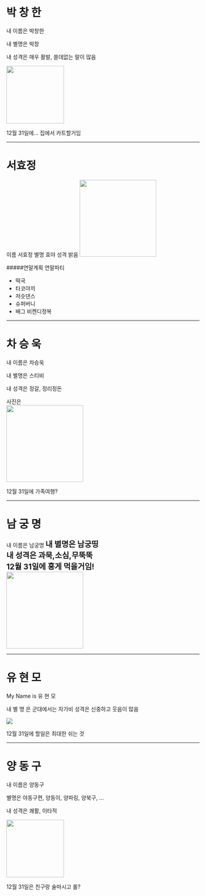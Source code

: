 ﻿# 박 창 한

내 이름은 박창한

내 별명은 박창

내 성격은 매우 활발, 쓸데없는 말이 많음

<img src = "http://www.mycoffeestory.co.kr/xe/files/attach/images/209/429/d821ed326396ae742f3884bdb2ed8d38.jpg" width="150px" height="150px">

12월 31일에... 집에서 카트할거임

---
# 서효정
이름	서효정
별명	효야
성격	밝음
<img 
src="https://img1.southernliving.timeinc.net/sites/default/files/styles/medium_2x/public/image/2017/10/main/arkansas_black_apple_pie_with_caramel_sauce_2540501_pieso_675.jpg?itok=iUlqw3oU" 
width="200px" height="200px">

#####연말계획
연말파티
- 떡국
- 타코야끼
- 저슷댄스
- 슈퍼버니
- 배그 비켄디정복

---
# 차 승 욱
내 이름은 차승욱

내 별명은 스티비

내 성격은 정갈, 정리정돈

사진은<br>
<img src = "https://www.fikardoswines.com.cy/wp-content/uploads/2017/01/Cyprus_wine_harvest_2016_chardonnay-1.jpg" width="200px" height="200px">

12월 31일에 가족여행?

---
# 남 궁 명
내 이름은 남궁명
<span style="font-size:20px; font-weight:bold">내 별명은 남궁띵</span><br>
<span style="font-size:20px; font-weight:bold">내 성격은 과묵,소심,무뚝뚝</span><br>
<span style="font-size:20px; font-weight:bold">12월 31일에 홍게 먹을거임!</span><br>
<img src="https://scontent-icn1-1.xx.fbcdn.net/v/t1.0-9/17554261_1131974856929209_8761835195175211739_n.jpg?_nc_cat=110&_nc_ht=scontent-icn1-1.xx&oh=085eb92ff50ccf0aac1e757bded896b4&oe=5CD103DD" width="200px" height="200px">

---
# 유 현 모

My Name is 유 현 모

내 별 명 은 군대에서는 자가비
성격은 신중하고 웃음이 많음

<img src ="https://shopping-phinf.pstatic.net/main_1121475/11214758206.20170319183952.jpg?type=f300">

12월 31일에 할일은 최대한 쉬는 것

---
# 양 동 구

내 이름은 양동구

별명은 야동구편, 양동이, 양파링, 양북구, ...

내 성격은 쾌활, 이타적

<img src="http://blogthumb2.naver.net/20150413_85/eodns1128_1428930903645wgShS_PNG/20150413_221155.png?type=w2" width="150px" height="150px">

12월 31일은 친구랑 술마시고 롤?



